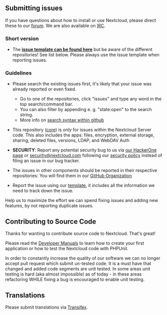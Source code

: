 ## Submitting issues

If you have questions about how to install or use Nextcloud, please direct these to our [forum][forum]. We are also available on [IRC][irc].

### Short version

 * The [**issue template can be found here**][template] but be aware of the different repositories! See list below. Please always use the issue template when reporting issues.

### Guidelines
* Please search the existing issues first, it's likely that your issue was already reported or even fixed.
  - Go to one of the repositories, click "issues" and type any word in the top search/command bar.
  - You can also filter by appending e. g. "state:open" to the search string.
  - More info on [search syntax within github](https://help.github.com/articles/searching-issues)
* This repository ([core](https://github.com/nextcloud/core/issues)) is *only* for issues within the Nextcloud Server code. This also includes the apps: files, encryption, external storage, sharing, deleted files, versions, LDAP, and WebDAV Auth
* __SECURITY__: Report any potential security bug to us via [our HackerOne page](https://hackerone.com/nextcloud) or security@nextcloud.com following our [security policy](https://nextcloud.com/security/) instead of filing an issue in our bug tracker.
* The issues in other components should be reported in their respective repositories: You will find them in our [GitHub Organization](https://github.com/nextcloud/)

* Report the issue using our [template][template], it includes all the information we need to track down the issue.

Help us to maximize the effort we can spend fixing issues and adding new features, by not reporting duplicate issues.

[template]: https://raw.github.com/nextcloud/core/master/issue_template.md
[forum]: https://help.nextcloud.com/
[irc]: https://webchat.freenode.net/?channels=nextcloud

## Contributing to Source Code

Thanks for wanting to contribute source code to Nextcloud. That's great!

Please read the [Developer Manuals][devmanual] to learn how to create your first application or how to test the Nextcloud code with PHPUnit.

In order to constantly increase the quality of our software we can no longer accept pull request which submit un-tested code.
It is a must have that changed and added code segments are unit tested.
In some areas unit testing is hard (aka almost impossible) as of today - in these areas refactoring WHILE fixing a bug is encouraged to enable unit testing.

[devmanual]: https://docs.nextcloud.org/server/10/developer_manual/

## Translations
Please submit translations via [Transifex][transifex].

[transifex]: https://www.transifex.com/projects/p/owncloud/
